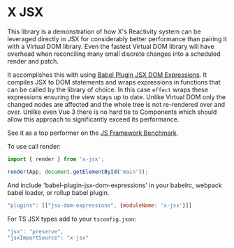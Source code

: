# X JSX

This library is a demonstration of how X's Reactivity system can be leveraged directly in JSX for considerably better performance than pairing it with a Virtual DOM library. Even the fastest Virtual DOM library will have overhead when reconciling many small discrete changes into a scheduled render and patch.

It accomplishes this with using [Babel Plugin JSX DOM Expressions](https://github.com/ryansolid/dom-expressions). It compiles JSX to DOM statements and wraps expressions in functions that can be called by the library of choice. In this case `effect` wraps these expressions ensuring the view stays up to date. Unlike Virtual DOM only the changed nodes are affected and the whole tree is not re-rendered over and over. Unlike even Vue 3 there is no hard tie to Components which should allow this approach to significantly exceed its performance.

See it as a top performer on the [JS Framework Benchmark](https://krausest.github.io/js-framework-benchmark/current.html).

To use call render:

```js
import { render } from 'x-jsx';

render(App, document.getElementById('main'));
```

And include 'babel-plugin-jsx-dom-expressions' in your babelrc, webpack babel loader, or rollup babel plugin.

```js
"plugins": [["jsx-dom-expressions", {moduleName: 'x-jsx'}]]
```

For TS JSX types add to your `tsconfig.json`:
```js
"jsx": "preserve",
"jsxImportSource": "x-jsx" 
```

